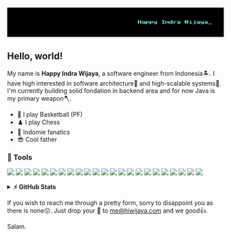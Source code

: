 [![Header](https://raw.githubusercontent.com/hiwijaya/hiwijaya/master/img/header.png "hiwijaya.com")](https://hiwijaya.com/)

## Hello, world!

My name is **Happy Indra Wijaya**, a software engineer from Indonesia🏝️. I have high interested in software architecture🚧 and high-scalable systems🚀. I'm currently building solid fondation in backend area and for now Java is my primary weapon🪓.

- 🏀 I play Basketball (PF)
- ♟️ I play Chess
- 🍜 Indomie fanatics
- 😎 Cool father

### 🔨 Tools

![](https://img.shields.io/badge/java-EB2024?style=for-the-badge&logo=java&logoColor=white)
![](https://img.shields.io/badge/python-336D9B?style=for-the-badge&logo=python&logoColor=white)
![](https://img.shields.io/badge/JavaScript-F7DF1E?style=for-the-badge&logo=javascript&logoColor=black)
![](https://img.shields.io/badge/Spring-4EA94B?style=for-the-badge&logo=spring&logoColor=white)
![](https://img.shields.io/badge/Hibernate-59666C?style=for-the-badge&logo=hibernate&logoColor=BCAE79)
![](https://img.shields.io/badge/Flask-000000?style=for-the-badge&logo=flask&logoColor=white)
![](https://img.shields.io/badge/PostgreSQL-31648C?style=for-the-badge&logo=postgresql&logoColor=white)
![](https://img.shields.io/badge/MySQL-00608B?style=for-the-badge&logo=mysql&logoColor=white)
![](https://img.shields.io/badge/Realm-9A50A5?style=for-the-badge&logo=realm&logoColor=white)
![](https://img.shields.io/badge/React-20232A?style=for-the-badge&logo=react&logoColor=61DAFB)
![](https://img.shields.io/badge/React_Native-20232A?style=for-the-badge&logo=react&logoColor=61DAFB)
![](https://img.shields.io/badge/AngularJS-DD1B16?style=for-the-badge&logo=angular&logoColor=white)
![](https://img.shields.io/badge/Gatsby-663399?style=for-the-badge&logo=gatsby&logoColor=white)
![](https://img.shields.io/badge/Tailwind_CSS-06B6D4?style=for-the-badge&logo=tailwind-css&logoColor=white)
![](https://img.shields.io/badge/HTML5-E34F26?style=for-the-badge&logo=html5&logoColor=white)
![](https://img.shields.io/badge/CSS3-1572B6?style=for-the-badge&logo=css3&logoColor=white)
![](https://img.shields.io/badge/Netlify-00C7B7?style=for-the-badge&logo=netlify&logoColor=white)
![](https://img.shields.io/badge/AWS-EF931E?style=for-the-badge&logo=amazonaws&logoColor=black)
![](https://img.shields.io/badge/Digital_Ocean-0181FF?style=for-the-badge&logo=digitalocean&logoColor=white)
![](https://img.shields.io/badge/NGINX-009137?style=for-the-badge&logo=nginx&logoColor=white)
![](https://img.shields.io/badge/Docker-2496ED?style=for-the-badge&logo=docker&logoColor=white)
![](https://img.shields.io/badge/Firebase-F5820B?style=for-the-badge&logo=firebase&logoColor=white)
![](https://img.shields.io/badge/RabbitMQ-FF6600?style=for-the-badge&logo=rabbitmq&logoColor=white)

<details>
  <summary><b>⚡ GitHub Stats</b></summary>
  <br/>

  <p align="left">
    <img src="https://github-readme-stats.vercel.app/api/top-langs/?username=hiwijaya&hide=html,ruby,objective-c,starlark&hide_title=true&hide_border=true&layout=compact&langs_count=6&bg_color=2E3440&text_color=88BFCF" height=150/>
    <img src="https://github-readme-streak-stats.herokuapp.com/?user=hiwijaya&hide_border=true&theme=nord" height=150/>
  </p>
  <img src = "https://activity-graph.herokuapp.com/graph?username=hiwijaya&hide_border=true&theme=nord" >
</details>

If you wish to reach me through a pretty form, sorry to disappoint you as there is none😗. Just drop your 💬 to me@hiwijaya.com and we good👍.

Salam.
